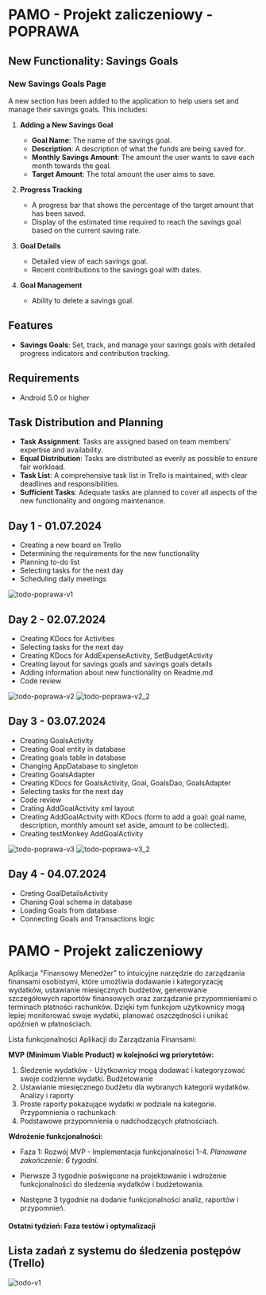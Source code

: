 # PAMO - Projekt zaliczeniowy - POPRAWA




## New Functionality: Savings Goals

### New Savings Goals Page
A new section has been added to the application to help users set and manage their savings goals. This includes:

1. **Adding a New Savings Goal**
   - **Goal Name**: The name of the savings goal.
   - **Description**: A description of what the funds are being saved for.
   - **Monthly Savings Amount**: The amount the user wants to save each month towards the goal.
   - **Target Amount**: The total amount the user aims to save.

2. **Progress Tracking**
   - A progress bar that shows the percentage of the target amount that has been saved.
   - Display of the estimated time required to reach the savings goal based on the current saving rate.

3. **Goal Details**
   - Detailed view of each savings goal.
   - Recent contributions to the savings goal with dates.

4. **Goal Management**
   - Ability to delete a savings goal.

## Features
- **Savings Goals**: Set, track, and manage your savings goals with detailed progress indicators and contribution tracking.

## Requirements
- Android 5.0 or higher

## Task Distribution and Planning
- **Task Assignment**: Tasks are assigned based on team members' expertise and availability.
- **Equal Distribution**: Tasks are distributed as evenly as possible to ensure fair workload.
- **Task List**: A comprehensive task list in Trello is maintained, with clear deadlines and responsibilities.
- **Sufficient Tasks**: Adequate tasks are planned to cover all aspects of the new functionality and ongoing maintenance.


## Day 1 - 01.07.2024

- Creating a new board on Trello
- Determining the requirements for the new functionality
- Planning to-do list
- Selecting tasks for the next day
- Scheduling daily meetings

![todo-poprawa-v1](./screens/todo-poprawa-v1.png 'todo-poprawa-v2')


## Day 2 - 02.07.2024

- Creating KDocs for Activities
- Selecting tasks for the next day
- Creating KDocs for AddExpenseActivity, SetBudgetActivity
- Creating layout for savings goals and savings goals details
- Adding information about new functionality on Readme.md
- Code review

![todo-poprawa-v2](./screens/todo-poprawa-v2.png 'todo-poprawa-v2')
![todo-poprawa-v2_2](./screens/todo-poprawa-v2_2.png 'todo-poprawa-v2_2')

## Day 3 - 03.07.2024

- Creating GoalsActivity
- Creating Goal entity in database
- Creating goals table in database
- Changing AppDatabase to singleton
- Creating GoalsAdapter
- Creating KDocs for GoalsActivity, Goal, GoalsDao, GoalsAdapter
- Selecting tasks for the next day
- Code review
- Crating AddGoalActivity xml layout
- Creating AddGoalActivity with KDocs (form to add a goal: goal name, description, monthly amount set aside, amount to be collected).
- Creating testMonkey AddGoalActivity

![todo-poprawa-v3](./screens/todo-poprawa-v3.png 'todo-poprawa-v3')
![todo-poprawa-v3_2](./screens/todo-poprawa-v3_2.png 'todo-poprawa-v3_2')

## Day 4 - 04.07.2024

- Creting GoalDetailsActivity
- Chaning Goal schema in database
- Loading Goals from database
- Connecting Goals and Transactions logic



# PAMO - Projekt zaliczeniowy

Aplikacja "Finansowy Menedżer" to intuicyjne narzędzie do zarządzania finansami osobistymi, które umożliwia dodawanie i kategoryzację wydatków, ustawianie miesięcznych budżetów, generowanie szczegółowych raportów finansowych oraz zarządzanie przypomnieniami o terminach płatności rachunków. Dzięki tym funkcjom użytkownicy mogą lepiej monitorować swoje wydatki, planować oszczędności i unikać opóźnień w płatnościach.

Lista funkcjonalności Aplikacji do Zarządzania Finansami:

**MVP (Minimum Viable Product) w kolejności wg priorytetów:**

1. Śledzenie wydatków - Użytkownicy mogą dodawać i kategoryzować swoje codzienne wydatki.
   Budżetowanie
1. Ustawianie miesięcznego budżetu dla wybranych kategorii wydatków.
   Analizy i raporty
1. Proste raporty pokazujące wydatki w podziale na kategorie.
   Przypomnienia o rachunkach
1. Podstawowe przypomnienia o nadchodzących płatnościach.

**Wdrożenie funkcjonalności:**

- Faza 1: Rozwój MVP - Implementacja funkcjonalności 1-4. _Planowane zakończenie: 6 tygodni._

- Pierwsze 3 tygodnie poświęcone na projektowanie i wdrożenie funkcjonalności do śledzenia wydatków i budżetowania.
- Następne 3 tygodnie na dodanie funkcjonalności analiz, raportów i przypomnień.

#### Ostatni tydzień: Faza testów i optymalizacji

## Lista zadań z systemu do śledzenia postępów (Trello)
![todo-v1](./screens/todo-v1.png 'todo-v1')
